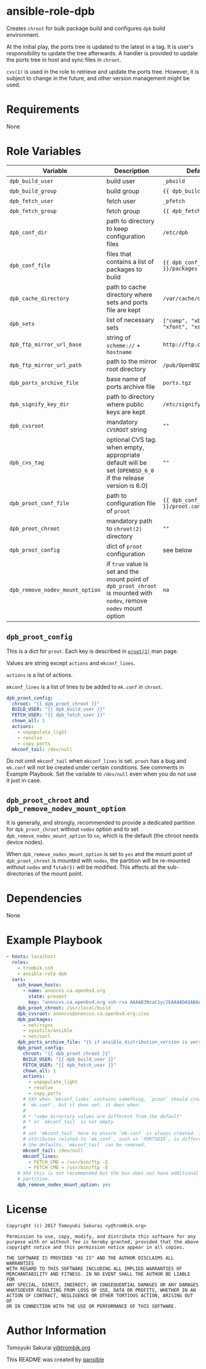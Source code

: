 # ansible-role-dpb

Creates `chroot` for bulk package build and configures `dpb` build environment.

At the initial play, the ports tree is updated to the latest in a tag. It is
user's responsibility to update the tree afterwards. A handler is provided to
update the ports tree in host and sync files in `chroot`.

`cvs(1)` is used in the role to retrieve and update the ports tree. However, it
is subject to change in the future, and other version management might be used.

# Requirements

None

# Role Variables

| Variable | Description | Default |
|----------|-------------|---------|
| `dpb_build_user` | build user | `_pbuild` |
| `dpb_build_group` | build group | `{{ dpb_build_user }}` |
| `dpb_fetch_user` | fetch user | `_pfetch` |
| `dpb_fetch_group` | fetch group | `{{ dpb_fetch_user }}` |
| `dpb_conf_dir` | path to directory to keep configuration files | `/etc/dpb` |
| `dpb_conf_file` | files that contains a list of packages to build | `{{ dpb_conf_dir }}/packages` |
| `dpb_cache_directory` | path to cache directory where sets and ports file are kept | `/var/cache/dpb` |
| `dpb_sets` | list of necessary sets | `["comp", "xbase", "xfont", "xshare"]` |
| `dpb_ftp_mirror_url_base` | string of `scheme://` + `hostname` | `http://ftp.openbsd.org` |
| `dpb_ftp_mirror_url_path` | path to the mirror root directory | `/pub/OpenBSD` |
| `dpb_ports_archive_file` | base name of ports archive file | `ports.tgz` |
| `dpb_signify_key_dir` | path to directory where public keys are kept | `/etc/signify` |
| `dpb_cvsroot` | mandatory `CVSROOT` string | `""` |
| `dpb_cvs_tag` | optional CVS tag. when empty, appropriate default will be set (`OPENBSD_6_0` if the release version is 6.0) | `""` |
| `dpb_proot_conf_file` | path to configuration file of `proot` | `{{ dpb_conf_dir }}/proot.conf` |
| `dpb_proot_chroot` | mandatory path to `chroot(2)` directory | `""` |
| `dpb_proot_config` | dict of `proot` configuration | see below |
| `dpb_remove_nodev_mount_option` | if `true` value is set and the mount point of `dpb_proot_chroot` is mounted with `nodev`, remove `nodev` mount option | `no` |

## `dpb_proot_config`

This is a dict for `proot`. Each key is described in
[`proot(1)`](http://man.openbsd.org/proot) man page.

Values are string except `actions` and `mkconf_lines`.

`actions` is a list of actions.

`mkconf_lines` is a list of lines to be added to `mk.conf` in `chroot`.

```yaml
dpb_proot_config:
  chroot: "{{ dpb_proot_chroot }}"
  BUILD_USER: "{{ dpb_build_user }}"
  FETCH_USER: "{{ dpb_fetch_user }}"
  chown_all: 1
  actions:
    - unpopulate_light
    - resolve
    - copy_ports
  mkconf_tail: /dev/null
```

Do not omit `mkconf_tail` when `mkconf_lines` is set. `proot` has a bug and
`mk.conf` will not be created under certain conditions. See comments in Example
Playbook. Set the variable to `/dev/null` even when you do not use it just in
case.

## `dpb_proot_chroot` and `dpb_remove_nodev_mount_option`

It is generally, and strongly, recommended to provide a dedicated partition for
`dpb_proot_chroot` without `nodev` option and to set
`dpb_remove_nodev_mount_option` to `no`, which is the default (the chroot needs
device nodes).

When `dpb_remove_nodev_mount_option` is set to `yes` and the mount point of
`dpb_proot_chroot` is mounted with `nodev`, the partition will be re-mounted
without `nodev` and `fstab(5)` will be modified. This affects all the
sub-directories of the mount point.

# Dependencies

None

# Example Playbook

```yaml
- hosts: localhost
  roles:
    - trombik.ssh
    - ansible-role-dpb
  vars:
    ssh_known_hosts:
      - name: anoncvs.ca.openbsd.org
        state: present
        key: "anoncvs.ca.openbsd.org ssh-rsa AAAAB3NzaC1yc2EAAAADAQABAAABAQCz6RLtgGksBp/0dH7M5vGCUxgD31+wX28tnLlij90+cYhjELDV3HX95DypEA7xfIN6W8Vg/GOJkX4Oot+zpQXNQx3VeOyMgcn4KXO83XYGsPVfJQijjzyI0r0/ztEsxYAE6JHEiEvY9floDnNRyoFLVETNE5oB9yBcDIt6W6BYjlpXqJNsEPy7ij+kBbEk7QT0FcyFidp7FmExsOQy23nhQ55A/6fB7ATsDQtz+snniF9ZJg5+b71SYzxfhUPkxJhmhBkx7NmPnRjy7eE0I7qrHODrHONIi1LWCo0joTIAfVgxhEn5SDbviTAINAecGgis5LQqXp0xSupfWuozZeXV"
    dpb_proot_chroot: /usr/local/build
    dpb_cvsroot: anoncvs@anoncvs.ca.openbsd.org:/cvs
    dpb_packages:
      - net/rsync
      - sysutils/ansible
      - net/curl
    dpb_ports_archive_file: "{% if ansible_distribution_version is version('6.3', '<=') %}ports.tar.gz{% else %}ports.tgz{% endif %}"
    dpb_proot_config:
      chroot: "{{ dpb_proot_chroot }}"
      BUILD_USER: "{{ dpb_build_user }}"
      FETCH_USER: "{{ dpb_fetch_user }}"
      chown_all: 1
      actions:
        - unpopulate_light
        - resolve
        - copy_ports
      # XXX when `mkconf_lines` contains something, `proot` should create
      # `mk.conf`, but it does not. it does when:
      #
      # * "some directory values are different from the default"
      # * or `mkconf_tail` is not empty
      #
      # set `mkconf_tail` here to ensure `mk.conf` is always created. if one of
      # attributes related to `mk.conf`, such as `PORTSDIR`, is different from
      # the defaults, `mkconf_tail` can be removed.
      mkconf_tail: /dev/null
      mkconf_lines:
        - FETCH_CMD = /usr/bin/ftp -E
        - FETCH_CMD = /usr/bin/ftp -E
    # XXX this is not recommended but the box does not have additional
    # partition.
    dpb_remove_nodev_mount_option: yes
```

# License

```
Copyright (c) 2017 Tomoyuki Sakurai <y@trombik.org>

Permission to use, copy, modify, and distribute this software for any
purpose with or without fee is hereby granted, provided that the above
copyright notice and this permission notice appear in all copies.

THE SOFTWARE IS PROVIDED "AS IS" AND THE AUTHOR DISCLAIMS ALL WARRANTIES
WITH REGARD TO THIS SOFTWARE INCLUDING ALL IMPLIED WARRANTIES OF
MERCHANTABILITY AND FITNESS. IN NO EVENT SHALL THE AUTHOR BE LIABLE FOR
ANY SPECIAL, DIRECT, INDIRECT, OR CONSEQUENTIAL DAMAGES OR ANY DAMAGES
WHATSOEVER RESULTING FROM LOSS OF USE, DATA OR PROFITS, WHETHER IN AN
ACTION OF CONTRACT, NEGLIGENCE OR OTHER TORTIOUS ACTION, ARISING OUT OF
OR IN CONNECTION WITH THE USE OR PERFORMANCE OF THIS SOFTWARE.
```

# Author Information

Tomoyuki Sakurai <y@trombik.org>

This README was created by [qansible](https://github.com/trombik/qansible)
